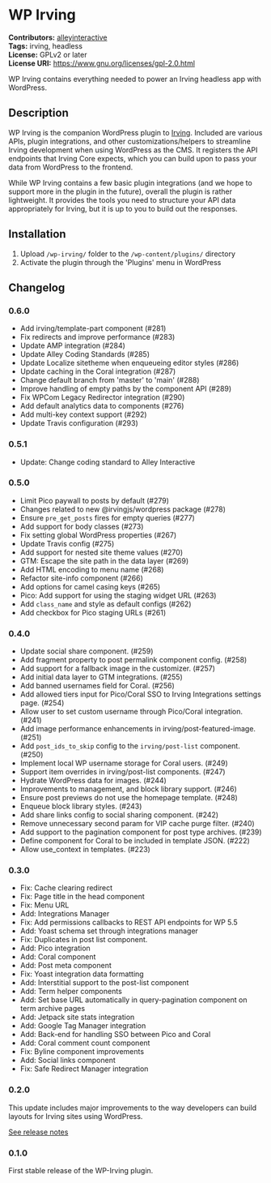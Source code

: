 # WP Irving #
**Contributors:** [alleyinteractive](https://profiles.wordpress.org/alleyinteractive/)  
**Tags:** irving, headless  
**License:** GPLv2 or later  
**License URI:** https://www.gnu.org/licenses/gpl-2.0.html  

WP Irving contains everything needed to power an Irving headless app with WordPress.

## Description ##

WP Irving is the companion WordPress plugin to [Irving](https://github.com/alleyinteractive/irving). Included are various APIs, plugin integrations, and other customizations/helpers to streamline Irving development when using WordPress as the CMS. It registers the API endpoints that Irving Core expects, which you can build upon to pass your data from WordPress to the frontend.

While WP Irving contains a few basic plugin integrations (and we hope to support more in the plugin in the future), overall the plugin is rather lightweight. It provides the tools you need to structure your API data appropriately for Irving, but it is up to you to build out the responses.

## Installation ##

1. Upload `/wp-irving/` folder to the `/wp-content/plugins/` directory
1. Activate the plugin through the 'Plugins' menu in WordPress

## Changelog ##

### 0.6.0 ###

* Add irving/template-part component (#281)
* Fix redirects and improve performance (#283)
* Update AMP integration (#284)
* Update Alley Coding Standards (#285)
* Update Localize sitetheme when enqueueing editor styles (#286)
* Update caching in the Coral integration (#287)
* Change default branch from 'master' to 'main' (#288)
* Improve handling of empty paths by the component API (#289)
* Fix WPCom Legacy Redirector integration (#290)
* Add default analytics data to components (#276)
* Add multi-key context support (#292)
* Update Travis configuration (#293)

### 0.5.1 ###

* Update: Change coding standard to Alley Interactive

### 0.5.0 ###

* Limit Pico paywall to posts by default (#279)
* Changes related to new @irvingjs/wordpress package (#278)
* Ensure `pre_get_posts` fires for empty queries (#277)
* Add support for body classes (#273)
* Fix setting global WordPress properties (#267)
* Update Travis config (#275)
* Add support for nested site theme values (#270)
* GTM: Escape the site path in the data layer (#269)
* Add HTML encoding to menu name (#268)
* Refactor site-info component (#266)
* Add options for camel casing keys (#265)
* Pico: Add support for using the staging widget URL (#263)
* Add `class_name` and style as default configs (#262)
* Add checkbox for Pico staging URLs (#261)

### 0.4.0 ###

* Update social share component. (#259)
* Add fragment property to post permalink component config. (#258)
* Add support for a fallback image in the customizer. (#257)
* Add initial data layer to GTM integrations. (#255)
* Add banned usernames field for Coral. (#256)
* Add allowed tiers input for Pico/Coral SSO to Irving Integrations settings page. (#254)
* Allow user to set custom username through Pico/Coral integration. (#241)
* Add image performance enhancements in irving/post-featured-image. (#251)
* Add `post_ids_to_skip` config to the `irving/post-list` component. (#250)
* Implement local WP username storage for Coral users. (#249)
* Support item overrides in irving/post-list components. (#247)
* Hydrate WordPress data for images. (#244)
* Improvements to <head> management, and block library support. (#246)
* Ensure post previews do not use the homepage template. (#248)
* Enqueue block library styles. (#243)
* Add share links config to social sharing component. (#242)
* Remove unnecessary second param for VIP cache purge filter. (#240)
* Add support to the pagination component for post type archives. (#239)
* Define component for Coral to be included in template JSON. (#222)
* Allow use_context in templates. (#223)

### 0.3.0 ###
* Fix: Cache clearing redirect
* Fix: Page title in the head component
* Fix: Menu URL
* Add: Integrations Manager
* Fix: Add permissions callbacks to REST API endpoints for WP 5.5
* Add: Yoast schema set through integrations manager
* Fix: Duplicates in post list component.
* Add: Pico integration
* Add: Coral component
* Add: Post meta component
* Fix: Yoast integration data formatting
* Add: Interstitial support to the post-list component
* Add: Term helper components
* Add: Set base URL automatically in query-pagination component on term archive pages
* Add: Jetpack site stats integration
* Add: Google Tag Manager integration
* Add: Back-end for handling SSO between Pico and Coral
* Add: Coral comment count component
* Fix: Byline component improvements
* Add: Social links component
* Fix: Safe Redirect Manager integration

### 0.2.0 ###
This update includes major improvements to the way developers can build layouts for Irving sites using WordPress.

[See release notes](https://github.com/alleyinteractive/wp-irving/releases/tag/0.2.0)

### 0.1.0 ###
First stable release of the WP-Irving plugin.
